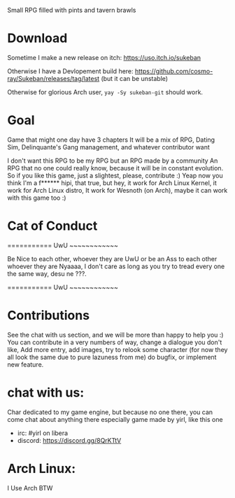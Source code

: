 Small RPG filled with pints and tavern brawls

# Download
Sometime I make a new release on itch: https://uso.itch.io/sukeban

Otherwise I have a Devlopement build here: https://github.com/cosmo-ray/Sukeban/releases/tag/latest (but it can be unstable)

Otherwise for glorious Arch user, ``` yay -Sy sukeban-git ``` should work.

# Goal
Game that might one day have 3 chapters
It will be a mix of RPG, Dating Sim, Delinquante's Gang management, and whatever contributor want

I don't want this RPG to be my RPG but an RPG made by a community
An RPG that no one could really know, because it will be in constant evolution.
So if you like this game, just a slightest, please, contribute :)
Yeap now you think I'm a f****** hipi, that true, but hey, it work for Arch Linux Kernel, it work for Arch Linux distro, It work for Wesnoth (on Arch), maybe it can work with this game too :)

# Cat of Conduct

=========== UwU ~~~~~~~~~~~~

Be Nice to each other, whoever they are UwU
or be an Ass to each other whoever they are Nyaaaa,
I don't care as long as you try to tread every one the same way, desu ne ???.

=========== UwU ~~~~~~~~~~~~

# Contributions
See the chat with us section, and we will be more than happy to help you :)
You can contribute in a very numbers of way, change a dialogue you don't like,
Add more entry, add images, try to relook some character (for now they all look the same due to pure lazuness from me)
do bugfix, or implement new feature.

# chat with us:
Char dedicated to my game engine, but because no one there,
you can come chat about anything there
especially game made by yirl, like this one

* irc: #yirl on libera
* discord: https://discord.gg/8QrKTtV

# Arch Linux:
I Use Arch BTW
